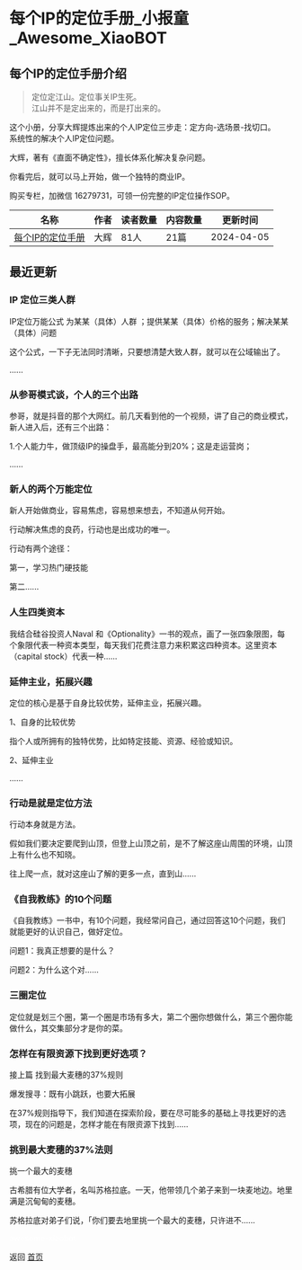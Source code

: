 # 每个IP的定位手册_小报童_Awesome_XiaoBOT

## 每个IP的定位手册介绍
> 定位定江山。定位事关IP生死。    
江山并不是定出来的，而是打出来的。    
    
这个小册，分享大辉提炼出来的个人IP定位三步走：定方向-选场景-找切口。    
系统性的解决个人IP定位问题。    
    
大辉，著有《直面不确定性》，擅长体系化解决复杂问题。    
    
你看完后，就可以马上开始，做一个独特的商业IP。    
    
购买专栏，加微信 16279731，可领一份完整的IP定位操作SOP。  
  


|名称|作者|读者数量|内容数量|更新时间|
|---|---|---|---|---|
|[每个IP的定位手册](https://xiaobot.net/p/IP99?refer=9c3f1c95-a052-465a-9902-f6d75080262a)|大辉|81人|21篇|2024-04-05|

## 最近更新
### IP 定位三类人群

IP定位万能公式 为某某（具体）人群 ；提供某某（具体）价格的服务；解决某某（具体）问题

这个公式，一下子无法同时清晰，只要想清楚大致人群，就可以在公域输出了。

......

### 从参哥模式谈，个人的三个出路

参哥，就是抖音的那个大网红。前几天看到他的一个视频，讲了自己的商业模式，新人进入后，还有三个出路：

1.个人能力牛，做顶级IP的操盘手，最高能分到20%；这是走运营岗；

......

### 新人的两个万能定位

新人开始做商业，容易焦虑，容易想来想去，不知道从何开始。

行动解决焦虑的良药，行动也是出成功的唯一。

行动有两个途径：

第一，学习热门硬技能

第二......

### 人生四类资本

我结合硅谷投资人Naval
和《Optionality》一书的观点，画了一张四象限图，每个象限代表一种资本类型，每天我们花费注意力来积累这四种资本。这里资本（capital
stock）代表一种......

### 延伸主业，拓展兴趣

定位的核心是基于自身比较优势，延伸主业，拓展兴趣。

1、自身的比较优势

指个人或所拥有的独特优势，比如特定技能、资源、经验或知识。

2、延伸主业

......

### 行动是就是定位方法

行动本身就是方法。

假如我们要决定要爬到山顶，但登上山顶之前，是不了解这座山周围的环境，山顶上有什么也不知晓。

往上爬一点，就对这座山了解的更多一点，直到山......

### 《自我教练》的10个问题

《自我教练》一书中，有10个问题，我经常问自己，通过回答这10个问题，我们就能更好的认识自己，做好定位。

问题1：我真正想要的是什么？

问题2：为什么这个对......

### 三圈定位

定位就是划三个圈，第一个圈是市场有多大，第二个圈你想做什么，第三个圈你能做什么，其交集部分才是你的菜。

### 怎样在有限资源下找到更好选项？

接上篇 找到最大麦穗的37%规则

爆发搜寻：既有小跳跃，也要大拓展

在37%规则指导下，我们知道在探索阶段，要在尽可能多的基础上寻找更好的选项，现在的问题是，怎样才能在有限资源下找到......

### 挑到最大麦穗的37%法则

挑一个最大的麦穗

古希腊有位大学者，名叫苏格拉底。一天，他带领几个弟子来到一块麦地边。地里满是沉甸甸的麦穗。

苏格拉底对弟子们说，「你们要去地里挑一个最大的麦穗，只许进不......


<a href="https://github.com/Reno9527/awesome-xiaobot" style="color: white; text-decoration: none;">awesome-xiaobot</a>

返回 [首页](../README.md)
